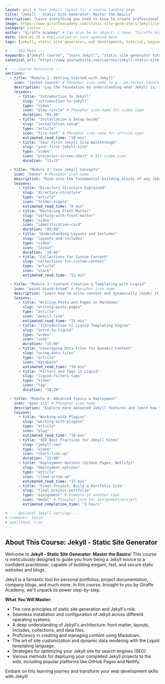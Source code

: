 ```yaml
---
layout: post # Your Jekyll layout for a course landing page
title: "Jekyll - Static Site Generator: Master the Basics"
description: "Learn everything you need to know to create professional, scalable websites and blogs with Jekyll. This comprehensive course covers setup, core concepts, content creation, templating, and deployment."
image: https://www.giraffeacademy.com/static-site-generators/jekyll/introduction-to-jekyll.png # Main course image
category: course
author: "Giraffe Academy" # Can also be an object: { name: "Giraffe Academy", url: "https://giraffeacademy.com" }
date: 2024-01-15 # Publication or last updated date
tags: [jekyll, static site generator, web development, tutorial, beginners, frontend, jamstack]

# --- SEO Meta ---
keywords: ["Jekyll course", "learn Jekyll", "static site generator tutorial", "Jekyll for beginners", "website development course", "blogging with Jekyll", "Giraffe Academy Jekyll"]
canonical_url: "https://www.yourwebsite.com/courses/jekyll-static-site-generator/" 

# --- Course Structure ---
sections:
  - title: "Module 1: Getting Started with Jekyll"
    icon: "rocket-launch" # Phosphor icon name (e.g., ph-rocket-launch or just rocket-launch)
    description: "Lay the foundation by understanding what Jekyll is, installing it, and creating your very first site."
    lessons:
      - title: "Introduction to Jekyll"
        slug: "introduction-to-jekyll"
        type: "video"
        icon: "play-circle" # Phosphor icon name for video type
        duration: "05:30"
      - title: "Installation & Setup Guide"
        slug: "installation-setup"
        type: "article"
        icon: "file-text" # Phosphor icon name for article type
        estimated_read_time: "10 min"
      - title: "Your First Jekyll Site Walkthrough"
        slug: "your-first-jekyll-site"
        type: "video"
        icon: "projector-screen-chart" # Alt video icon
        duration: "12:15"

  - title: "Module 2: Core Jekyll Concepts"
    icon: "books" # Phosphor icon name
    description: "Dive into the fundamental building blocks of any Jekyll project, including its structure and data handling."
    lessons:
      - title: "Directory Structure Explained"
        slug: "directory-structure"
        type: "article"
        icon: "folder-simple"
        estimated_read_time: "8 min"
      - title: "Mastering Front Matter"
        slug: "working-with-front-matter"
        type: "video"
        icon: "identification-card"
        duration: "08:00"
      - title: "Understanding Layouts and Includes"
        slug: "layouts-and-includes"
        type: "video"
        icon: "layout"
        duration: "10:45"
      - title: "Collections for Custom Content"
        slug: "collections-for-custom-content"
        type: "article"
        icon: "stack"
        estimated_read_time: "12 min"

  - title: "Module 3: Content Creation & Templating with Liquid"
    icon: "paint-brush-broad" # Phosphor icon name
    description: "Learn how to write content and dynamically render it using Jekyll's powerful templating language, Liquid."
    lessons:
      - title: "Writing Posts and Pages in Markdown"
        slug: "writing-posts-pages"
        type: "article"
        icon: "pencil-line"
        estimated_read_time: "15 min"
      - title: "Introduction to Liquid Templating Engine"
        slug: "intro-to-liquid"
        type: "video"
        icon: "code"
        duration: "15:00"
      - title: "Leveraging Data Files for Dynamic Content"
        slug: "using-data-files"
        type: "article"
        icon: "database"
        estimated_read_time: "10 min"
      - title: "Filters and Tags in Liquid"
        slug: "liquid-filters-tags"
        type: "video"
        icon: "tag"
        duration: "18:20"

  - title: "Module 4: Advanced Topics & Deployment"
    icon: "gear-six" # Phosphor icon name
    description: "Explore more advanced Jekyll features and learn how to get your site live on the web."
    lessons:
      - title: "Working with Plugins"
        slug: "working-with-plugins"
        type: "article"
        icon: "plug"
        estimated_read_time: "10 min"
      - title: "SEO Best Practices for Jekyll Sites"
        slug: "jekyll-seo"
        type: "video"
        icon: "chart-line-up"
        duration: "12:00"
      - title: "Deployment Options (GitHub Pages, Netlify)"
        slug: "deployment-options"
        type: "article"
        icon: "cloud-arrow-up"
        estimated_read_time: "15 min"
      - title: "Final Project: Build a Portfolio Site"
        slug: "final-project-portfolio"
        type: "assignment" # Example of another type
        icon: "medal" # Phosphor icon for assignment/project
        estimated_completion_time: "3 hours"

# --- Optional Jekyll settings ---
# comments: false 
# published: true
---
```


## About This Course: Jekyll - Static Site Generator

Welcome to **Jekyll - Static Site Generator: Master the Basics**! This course is meticulously designed to guide you from being a Jekyll novice to a confident practitioner, capable of building elegant, fast, and secure static websites and blogs.

Jekyll is a fantastic tool for personal portfolios, project documentation, company blogs, and much more. In this course, brought to you by Giraffe Academy, we'll unpack its power step-by-step.

**What You Will Master:**
*   The core principles of static site generation and Jekyll's role.
*   Seamless installation and configuration of Jekyll across different operating systems.
*   A deep understanding of Jekyll's architecture: front matter, layouts, includes, collections, and data files.
*   Proficiency in creating and managing content using Markdown.
*   The art of site customization and dynamic data rendering with the Liquid templating language.
*   Strategies for optimizing your Jekyll site for search engines (SEO).
*   Various methods for deploying your completed Jekyll projects to the web, including popular platforms like GitHub Pages and Netlify.

Embark on this learning journey and transform your web development skills with Jekyll!